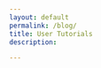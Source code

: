 ```yaml
---
layout: default
permalink: /blog/
title: User Tutorials
description:

---
```


<!-- _pages/publications.md -->

